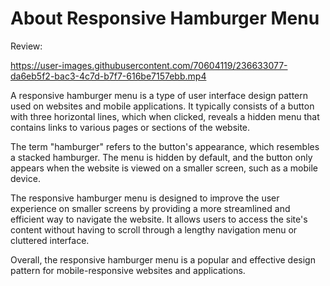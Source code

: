 # About Responsive Hamburger Menu

Review:



https://user-images.githubusercontent.com/70604119/236633077-da6eb5f2-bac3-4c7d-b7f7-616be7157ebb.mp4



<p>A responsive hamburger menu is a type of user interface design pattern used on websites and mobile applications. It typically consists of a button with three horizontal lines, which when clicked, reveals a hidden menu that contains links to various pages or sections of the website.

The term "hamburger" refers to the button's appearance, which resembles a stacked hamburger. The menu is hidden by default, and the button only appears when the website is viewed on a smaller screen, such as a mobile device.

The responsive hamburger menu is designed to improve the user experience on smaller screens by providing a more streamlined and efficient way to navigate the website. It allows users to access the site's content without having to scroll through a lengthy navigation menu or cluttered interface.

Overall, the responsive hamburger menu is a popular and effective design pattern for mobile-responsive websites and applications.</p>
